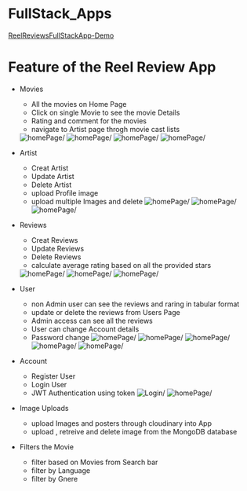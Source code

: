 
# FullStack_Apps
<a href = "https://reelreviewapp.onrender.com"> ReelReviewsFullStackApp-Demo</a>
# Feature of the Reel Review App

- Movies

  - All the movies on Home Page
  - Click on single Movie to see the movie Details
  - Rating and comment for the movies
  - navigate to Artist page throgh movie cast lists
  <img src="/home1.png" alt= homePage/>
  <img src="/home2.png" alt= homePage/>
  <img src="/home3.png" alt= homePage/>
  <img src="/home4.png" alt= homePage/>

- Artist

  - Creat Artist
  - Update Artist
  - Delete Artist
  - upload Profile image
  - upload multiple Images and delete
    <img src="/addArtest.png" alt= homePage/>
    <img src="/pagination.png" alt= homePage/>
    <img src="/detail1.png" alt= homePage/>

- Reviews

  - Creat Reviews
  - Update Reviews
  - Delete Reviews
  - calculate average rating based on all the provided stars
  <img src="/review1.png" alt= homePage/>
  <img src="/review2.png" alt= homePage/>
  <img src="/review3.png" alt= homePage/>

- User

  - non Admin user can see the reviews and raring in tabular format
  - update or delete the reviews from Users Page
  - Admin access can see all the reviews
  - User can change Account details
  - Password change
    <img src="/addAdmin.png" alt= homePage/>
    <img src="/adminAccess2.png" alt= homePage/>
    <img src="/adminaccess.png" alt= homePage/>
    <img src="/admin1.png" alt= homePage/>
    <img src="/editAdmin.png" alt= homePage/>

- Account

  - Register User
  - Login User
  - JWT Authentication using token
    <img src="/login.png" alt= Login/>
    <img src="/register.png" alt= homePage/>

- Image Uploads
  - upload Images and posters through cloudinary into App
  - upload , retreive and delete image from the MongoDB database

- Filters the Movie
  - filter based on Movies from Search bar
  - filter by Language
  - filter by Gnere
